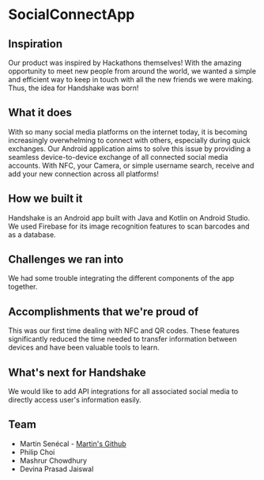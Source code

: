 # SocialConnectApp
## Inspiration
Our product was inspired by Hackathons themselves! With the amazing opportunity to meet new people from around the world, we wanted a simple and efficient way to keep in touch with all the new friends we were making. Thus, the idea for Handshake was born!

## What it does
With so many social media platforms on the internet today, it is becoming increasingly overwhelming to connect with others, especially during quick exchanges. Our Android application aims to solve this issue by providing a seamless device-to-device exchange of all connected social media accounts. With NFC, your Camera, or simple username search, receive and add your new connection across all platforms!

## How we built it
Handshake is an Android app built with Java and Kotlin on Android Studio. We used Firebase for its image recognition features to scan barcodes and as a database.

## Challenges we ran into
We had some trouble integrating the different components of the app together.

## Accomplishments that we're proud of
This was our first time dealing with NFC and QR codes. These features significantly reduced the time needed to transfer information between devices and have been valuable tools to learn.

## What's next for Handshake
We would like to add API integrations for all associated social media to directly access user's information easily.

## Team

* Martin Senécal - [Martin's Github](https://github.com/martinsenecal)
* Philip Choi
* Mashrur Chowdhury
* Devina Prasad Jaiswal


